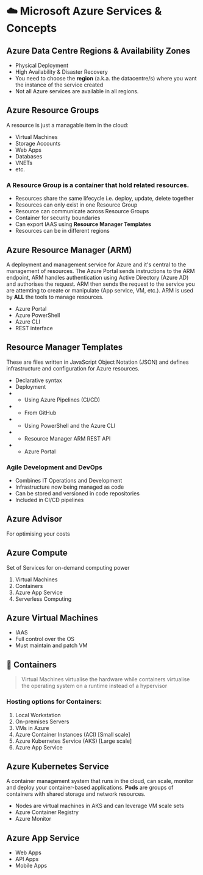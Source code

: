 # ☁️ Microsoft Azure Services & Concepts

## Azure Data Centre Regions & Availability Zones
- Physical Deployment
- High Availability & Disaster Recovery
- You need to choose the **region** (a.k.a. the datacentre/s) where you want the instance of the service created
- Not all Azure services are available in all regions.

## Azure Resource Groups
A resource is just a managable item in the cloud:
+ Virtual Machines
+ Storage Accounts
+ Web Apps
+ Databases
+ VNETs
+ etc.

### A **Resource Group** is a container that hold related resources.

+ Resources share the same lifecycle i.e. deploy, update, delete together
+ Resources can only exist in one Resource Group
+ Resource can communicate across Resource Groups
+ Container for security boundaries
+ Can export IAAS using __Resource Manager Templates__
+ Resources can be in different regions

## Azure Resource Manager (ARM)
A deployment and management service for Azure and it's central to the management of resources.
The Azure Portal sends instructions to the ARM endpoint, ARM handles authentication using Active Directory (Azure AD) and authorises the request.
ARM then sends the request to the service you are attemting to create or manipulate (App service, VM, etc.).
ARM is used by __ALL__ the tools to manage resources.
- Azure Portal
- Azure PowerShell
- Azure CLI
- REST interface

## Resource Manager Templates
These are files written in JavaScript Object Notation (JSON) and defines infrastructure and configuration for Azure resources.
+ Declarative syntax
+ Deployment
+ - Using Azure Pipelines (CI/CD)
+ - From GitHub
+ - Using PowerShell and the Azure CLI
+ - Resource Manager ARM REST API
+ - Azure Portal

### Agile Development and DevOps
+ Combines IT Operations and Development
+ Infrastructure now being managed as code
+ Can be stored and versioned in code repositories
+ Included in CI/CD pipelines

## Azure Advisor
For optimising your costs

## Azure Compute
Set of Services for on-demand computing power
1. Virtual Machines
2. Containers
3. Azure App Service
4. Serverless Computing

## Azure Virtual Machines
+ IAAS
+ Full control over the OS
+ Must maintain and patch VM

## 🐋 Containers
> Virtual Machines virtualise the hardware while containers virtualise the operating system on a runtime instead of a hypervisor

### Hosting options for Containers:
1. Local Workstation
2. On-premises Servers
3. VMs in Azure
4. Azure Container Instances (ACI) [Small scale]
5. Azure Kubernetes Service (AKS) [Large scale]
6. Azure App Service

## Azure Kubernetes Service
A container management system that runs in the cloud, can scale, monitor and deploy your container-based applications. **Pods** are groups of containers with shared storage and network resources.
+ Nodes are virtual machines in AKS and can leverage VM scale sets
+ Azure Container Registry
+ Azure Monitor

## Azure App Service
+ Web Apps
+ API Apps
+ Mobile Apps
